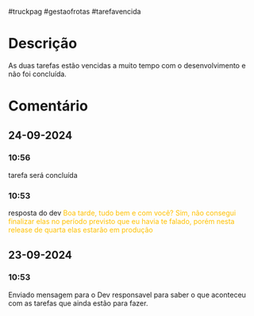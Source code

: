 #truckpag #gestaofrotas #tarefavencida
# Descrição
As duas tarefas estão vencidas a muito tempo com o desenvolvimento e não foi concluída. 

# Comentário
## 24-09-2024
### 10:56
tarefa será concluída
### 10:53
resposta do dev 
<span style="color:rgb(255, 192, 0)">Boa tarde, tudo bem e com você? Sim, não consegui finalizar elas no período previsto que eu havia te falado, porém nesta release de quarta elas estarão em produção</span>
## 23-09-2024
### 10:53
Enviado mensagem para o Dev responsavel para saber o que aconteceu com as tarefas que ainda estão para fazer. 